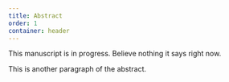 ```yaml
---
title: Abstract
order: 1
container: header
---
```

This manuscript is in progress. Believe nothing it says right now.

This is another paragraph of the abstract.

